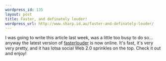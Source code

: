 ```yaml
--- 
wordpress_id: 135
layout: post
title: Faster, and definately louder!
wordpress_url: http://www.sharp.id.au/faster-and-definately-louder/
---
```

I was going to write this article last week, was a little too busy to do so... anyway the latest version of <a href="http://www.fasterlouder.com.au">fasterlouder</a> is now online. It's fast, it's very very pretty, and it has lotsa social Web 2.0 sprinkles on the top. Check it out and enjoy!
